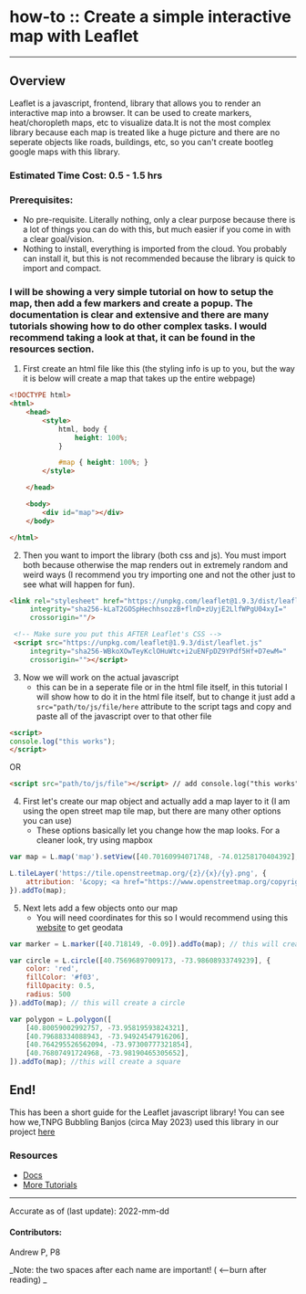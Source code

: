 # how-to :: Create a simple interactive map with Leaflet 
---
## Overview
Leaflet is a javascript, frontend, library that allows you to render an interactive map into a browser. It can be used to create markers, heat/choropleth maps, etc to visualize data.It is not the most complex library because each map is treated like a huge picture and there are no seperate objects like roads, buildings, etc, so you can't create bootleg google maps with this library. 

### Estimated Time Cost: 0.5 - 1.5 hrs


### Prerequisites:

- No pre-requisite. Literally nothing, only a clear purpose because there is a lot of things you can do with this, but much easier if you come in with a clear goal/vision.
- Nothing to install, everything is imported from the cloud. You probably can install it, but this is not recommended because the library is quick to import and compact.

### I will be showing a very simple tutorial on how to setup the map, then add a few markers and create a popup. The documentation is clear and extensive and there are many tutorials showing how to do other complex tasks. I would recommend taking a look at that, it can be found in the resources section.

1. First create an html file like this (the styling info is up to you, but the way it is below will create a map that takes up the entire webpage)
```html
<!DOCTYPE html>
<html>
    <head>        
        <style>
            html, body {
                height: 100%; 
            }

            #map { height: 100%; }
        </style>

    </head>

    <body>
        <div id="map"></div>
    </body>

</html>
```

2. Then you want to import the library (both css and js). You must import both because otherwise the map renders out in extremely random and weird ways (I recommend you try importing one and not the other just to see what will happen for fun).
```html
<link rel="stylesheet" href="https://unpkg.com/leaflet@1.9.3/dist/leaflet.css"
     integrity="sha256-kLaT2GOSpHechhsozzB+flnD+zUyjE2LlfWPgU04xyI="
     crossorigin=""/>

 <!-- Make sure you put this AFTER Leaflet's CSS -->
 <script src="https://unpkg.com/leaflet@1.9.3/dist/leaflet.js"
     integrity="sha256-WBkoXOwTeyKclOHuWtc+i2uENFpDZ9YPdf5Hf+D7ewM="
     crossorigin=""></script>
```
3. Now we will work on the actual javascript
    - this can be in a seperate file or in the html file itself, in this tutorial I will show how to do it in the html file itself, but to change it just add a ```src="path/to/js/file/here``` attribute to the script tags and copy and paste all of the javascript over to that other file
```html
<script>
console.log("this works");
</script>
```
OR
```html
<script src="path/to/js/file"></script> // add console.log("this works"); to the the file linked
```
4. First let's create our map object and actually add a map layer to it (I am using the open street map tile map, but there are many other options you can use)
    - These options basically let you change how the map looks. For a cleaner look, try using mapbox
```javascript
var map = L.map('map').setView([40.70160994071748, -74.01258170404392], 13);

L.tileLayer('https://tile.openstreetmap.org/{z}/{x}/{y}.png', {
    attribution: '&copy; <a href="https://www.openstreetmap.org/copyright">OpenStreetMap</a> contributors'
}).addTo(map);
```
5. Next lets add a few objects onto our map
    - You will need coordinates for this so I would recommend using this [website](http://apps.headwallphotonics.com/) to get geodata
```javascript
var marker = L.marker([40.718149, -0.09]).addTo(map); // this will create a marker on the map

var circle = L.circle([40.75696897009173, -73.98608933749239], {
    color: 'red',
    fillColor: '#f03',
    fillOpacity: 0.5,
    radius: 500
}).addTo(map); // this will create a circle

var polygon = L.polygon([
    [40.80059002992757, -73.95819593824321],
    [40.79688334088943, -73.94924547916206],
    [40.764295526562094, -73.97300777321854],
    [40.76807491724968, -73.98190465305652],
]).addTo(map); //this will create a square
```

## End!
This has been a short guide for the Leaflet javascript library! You can see how we,TNPG Bubbling Banjos (circa May 2023) used this library in our project [here](https://github.com/HarryZhu231227919/P04_BubblingBanjos)


### Resources
* [Docs](https://leafletjs.com/reference.html)
* [More Tutorials](https://leafletjs.com/examples.html)

---

Accurate as of (last update): 2022-mm-dd

#### Contributors:  
Andrew P, P8

_Note: the two spaces after each name are important! ( <--burn after reading)  _
